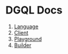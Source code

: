 # DGQL Docs

1. [Language](https://github.com/danstarns/DGQL/blob/main/docs/language/index.md)
2. [Client](https://github.com/danstarns/DGQL/tree/main/packages/client)
3. [Playground](https://github.com/danstarns/DGQL/tree/main/packages/playground)
4. [Builder](https://github.com/danstarns/DGQL/tree/main/packages/builder)
